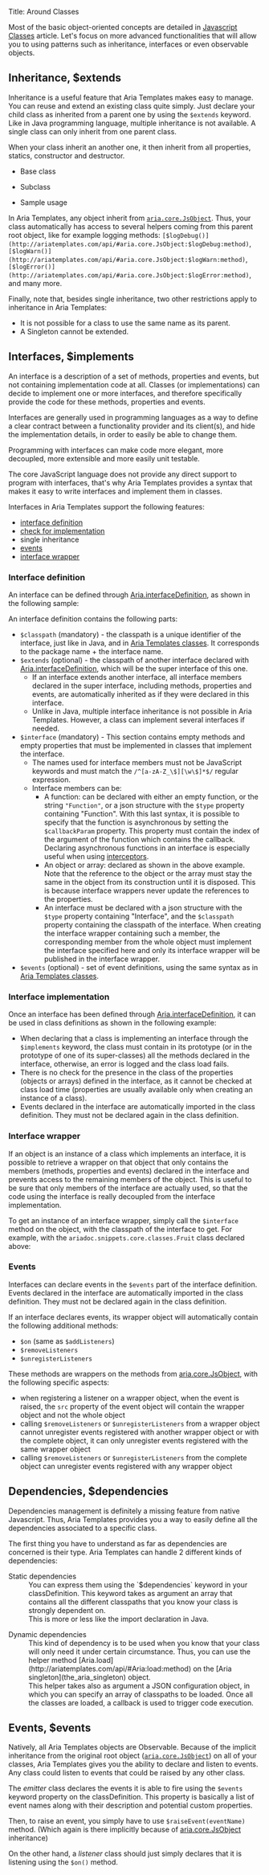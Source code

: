 Title: Around Classes


Most of the basic object-oriented concepts are detailed in [Javascript Classes](javascript_classes) article. Let's focus on more advanced functionalities that will allow you to using patterns such as inheritance, interfaces or even observable objects.


## Inheritance, $extends

Inheritance is a useful feature that Aria Templates makes easy to manage. You can reuse and extend an existing class quite simply.
Just declare your child class as inherited from a parent one by using the `$extends` keyword. Like in Java programming language, multiple inheritance is not available. A single class can only inherit from one parent class.

When your class inherit an another one, it then inherit from all properties, statics, constructor and destructor.

* Base class
<script src='%SNIPPETS_SERVER_URL%/snippets/github.com/ariatemplates/documentation-code/snippets/core/classes/Device.js?lang=javascript&outdent=true'></script>

* Subclass
<script src='%SNIPPETS_SERVER_URL%/snippets/github.com/ariatemplates/documentation-code/snippets/core/classes/Disk.js?lang=javascript&outdent=true'></script>

* Sample usage
<script src='%SNIPPETS_SERVER_URL%/snippets/github.com/ariatemplates/documentation-code/snippets/core/classes/DevicesMain.js?tag=execute&lang=javascript&outdent=true'></script>


In Aria Templates, any object inherit from <code>[aria.core.JsObject](http://ariatemplates.com/api/#aria.core.JsObject)</code>. Thus, your class automatically has access to several helpers coming from this parent root object, like for example logging methods: <code>[$logDebug()](http://ariatemplates.com/api/#aria.core.JsObject:$logDebug:method)</code>, <code>[$logWarn()](http://ariatemplates.com/api/#aria.core.JsObject:$logWarn:method)</code>, <code>[$logError()](http://ariatemplates.com/api/#aria.core.JsObject:$logError:method)</code>, and many more.

Finally, note that, besides single inheritance, two other restrictions apply to inheritance in Aria Templates:

* It is not possible for a class to use the same name as its parent.
* A Singleton cannot be extended.

## Interfaces, $implements

An interface is a description of a set of methods, properties and events, but not containing implementation code at all.
Classes (or implementations) can decide to implement one or more interfaces, and therefore specifically provide the code for these methods, properties and events.

Interfaces are generally used in programming languages as a way to define a clear contract between a functionality provider and its client(s), and hide the implementation details, in order to easily be able to change them.

Programming with interfaces can make code more elegant, more decoupled, more extensible and more easily unit testable.

The core JavaScript language does not provide any direct support to program with interfaces, that's why Aria Templates provides a syntax that makes it easy to write interfaces and implement them in classes.

Interfaces in Aria Templates support the following features:

* [interface definition](#interface-definition)
* [check for implementation](#interface-implementation)
* single inheritance
* [events](#events)
* [interface wrapper](#interface-wrapper)


### Interface definition

An interface can be defined through [Aria.interfaceDefinition](http://ariatemplates.com/api/#Aria:interfaceDefinition:method), as shown in the following sample:

<script src='%SNIPPETS_SERVER_URL%/snippets/github.com/ariatemplates/documentation-code/snippets/core/classes/IColorfulObject.js?lang=javascript&outdent=true'></script>

An interface definition contains the following parts:

* `$classpath` (mandatory) - the classpath is a unique identifier of the interface, just like in Java, and in [Aria Templates classes](javascript_classes). It corresponds to the package name + the interface name.
* `$extends` (optional) - the classpath of another interface declared with [Aria.interfaceDefinition](http://ariatemplates.com/api/#Aria:interfaceDefinition:method), which will be the super interface of this one.
	* If an interface extends another interface, all interface members declared in the super interface, including methods, properties and events, are automatically inherited as if they were declared in this interface.
	* Unlike in Java, multiple interface inheritance is not possible in Aria Templates. However, a class can implement several interfaces if needed.
* `$interface` (mandatory) - This section contains empty methods and empty properties that must be implemented in classes that implement the interface.
	* The names used for interface members must not be JavaScript keywords and must match the `/^[a-zA-Z_\$][\w\$]*$/` regular expression.
	* Interface members can be:
		* A function: can be declared with either an empty function, or the string `"Function"`, or  a json structure with the `$type` property containing "Function". With this last syntax, it is possible to specify that the function is asynchronous by setting the `$callbackParam` property. This property must contain the index of the argument of the function which contains the callback. Declaring asynchronous functions in an interface is especially useful when using [interceptors](interceptors).
		* An object or array: declared as shown in the above example. Note that the reference to the object or the array must stay the same in the object from its construction until it is disposed. This is because interface wrappers never update the references to the properties.
		* An interface  must be declared with a json structure with the `$type` property containing "Interface", and the `$classpath` property containing the classpath of the interface. When creating the interface wrapper containing such a member, the corresponding member from the whole object must implement the interface specified here and only its interface wrapper will be published in the interface wrapper.
* `$events` (optional) - set of event definitions, using the same syntax as in [Aria Templates classes](javascript_classes#events).


### Interface implementation

Once an interface has been defined through [Aria.interfaceDefinition](http://ariatemplates.com/api/#Aria:interfaceDefinition:method), it can be used in class definitions as shown in the following example:

<script src='%SNIPPETS_SERVER_URL%/snippets/github.com/ariatemplates/documentation-code/snippets/core/classes/Fruit.js?lang=javascript&outdent=true'></script>


* When declaring that a class is implementing an interface through the `$implements` keyword, the class must contain in its prototype (or in the prototype of one of its super-classes) all the methods declared in the interface, otherwise, an error is logged and the class load fails.
* There is no check for the presence in the class of the properties (objects or arrays) defined in the interface, as it cannot be checked at class load time (properties are usually available only when creating an instance of a class).
* Events declared in the interface are automatically imported in the class definition. They must not be declared again in the class definition.

### Interface wrapper

If an object is an instance of a class which implements an interface, it is possible to retrieve a wrapper on that object that only contains the members (methods, properties and events) declared in the interface and prevents access to the remaining members of the object. This is useful to be sure that only members of the interface are actually used, so that the code using the interface is really decoupled from the interface implementation.

To get an instance of an interface wrapper, simply call the `$interface` method on the object, with the classpath of the interface to get. For example, with the `ariadoc.snippets.core.classes.Fruit` class declared above:


<script src='%SNIPPETS_SERVER_URL%/snippets/github.com/ariatemplates/documentation-code/snippets/core/classes/Wrapping.js?tag=execute&lang=javascript&outdent=true'></script>

### Events

Interfaces can declare events in the `$events` part of the interface definition. Events declared in the interface are automatically imported in the class definition. They must not be declared again in the class definition.

If an interface declares events, its wrapper object will automatically contain the following additional methods:


* `$on` (same as `$addListeners`)
* `$removeListeners`
* `$unregisterListeners`

These methods are wrappers on the methods from [aria.core.JsObject](http://ariatemplates.com/api/#aria.core.JsObject), with the following specific aspects:


* when registering a listener on a wrapper object, when the event is raised, the `src` property of the event object will contain the wrapper object and not the whole object
* calling `$removeListeners` or `$unregisterListeners` from a wrapper object cannot unregister events registered with another wrapper object or with the complete object, it can only unregister events registered with the same wrapper object
* calling `$removeListeners` or `$unregisterListeners` from the complete object can unregister events registered with any wrapper object

## Dependencies, $dependencies

Dependencies management is definitely a missing feature from native Javascript. Thus, Aria Templates provides you a way to easily define all the dependencies associated to a specific class.

The first thing you have to understand as far as dependencies are concerned is their type. Aria Templates can handle 2 different kinds of dependencies:


<dl>
<dt>Static dependencies</dt>
<dd>You can express them using the `$dependencies` keyword in your classDefinition. This keyword takes as argument an array that contains all the different classpaths that you know your class is strongly dependent on.</dd>
<dd>This is more or less like the import declaration in Java.</dd>
<dd><script src='%SNIPPETS_SERVER_URL%/snippets/github.com/ariatemplates/documentation-code/snippets/core/classes/StaticDeps.js?lang=javascript'></script></dd>
</dl>

<dl>
<dt>Dynamic dependencies</dt>
<dd>This kind of dependency is to be used when you know that your class will only need it under certain circumstance. Thus, you can use the helper method [Aria.load](http://ariatemplates.com/api/#Aria:load:method) on the [Aria singleton](the_aria_singleton) object.</dd>
<dd>This helper takes also as argument a JSON configuration object, in which you can specify an array of classpaths to be loaded. Once all the classes are loaded, a callback is used to trigger code execution.</dd>
<dd><script src='%SNIPPETS_SERVER_URL%/snippets/github.com/ariatemplates/documentation-code/snippets/core/classes/DynamicDeps.js?lang=javascript&outdent=true'></script></dd>
</dl>


## Events, $events

Natively, all Aria Templates objects are Observable. Because of the implicit inheritance from the original root object (<code>[aria.core.JsObject](http://ariatemplates.com/api/#aria.core.JsObject)</code>) on all of your classes, Aria Templates  gives you the ability to declare and listen to events. Any class could listen to events that could be raised by any other class.

The _emitter_ class declares the events it is able to fire using the `$events` keyword property on the classDefinition. This property is basically a list of event names along with their description and potential custom properties.

Then, to raise an event, you simply have to use `$raiseEvent(eventName)` method. (Which again is there implicitly because of [aria.core.JsObject](http://ariatemplates.com/api/#aria.core.JsObject) inheritance)

<script src='%SNIPPETS_SERVER_URL%/snippets/github.com/ariatemplates/documentation-code/snippets/core/classes/MainClass.js?lang=javascript&outdent=true'></script>

On the other hand, a _listener_ class should just simply declares that it is listening using the `$on()` method.

<script src='%SNIPPETS_SERVER_URL%/snippets/github.com/ariatemplates/documentation-code/snippets/core/classes/CustomLogger.js?lang=javascript&outdent=true'></script>

